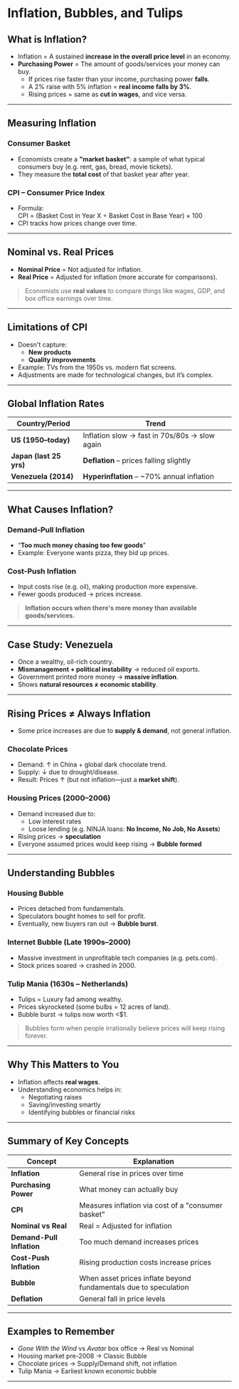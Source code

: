 # Inflation, Bubbles, and Tulips

## What is Inflation?

- Inflation = A sustained **increase in the overall price level** in an economy.
- **Purchasing Power** = The amount of goods/services your money can buy.
  - If prices rise faster than your income, purchasing power **falls**.
  - A 2% raise with 5% inflation = **real income falls by 3%**.
  - Rising prices = same as **cut in wages**, and vice versa.

---

## Measuring Inflation

### Consumer Basket
- Economists create a **"market basket"**: a sample of what typical consumers buy (e.g. rent, gas, bread, movie tickets).
- They measure the **total cost** of that basket year after year.

### CPI – Consumer Price Index
- Formula:  
  CPI = (Basket Cost in Year X ÷ Basket Cost in Base Year) × 100
- CPI tracks how prices change over time.

---

## Nominal vs. Real Prices

- **Nominal Price** = Not adjusted for inflation.
- **Real Price** = Adjusted for inflation (more accurate for comparisons).

> Economists use **real values** to compare things like wages, GDP, and box office earnings over time.

---

## Limitations of CPI

- Doesn't capture:
  - **New products**
  - **Quality improvements**
- Example: TVs from the 1950s vs. modern flat screens.
- Adjustments are made for technological changes, but it’s complex.

---

## Global Inflation Rates

| Country/Period | Trend |
|----------------|-------|
| **US (1950–today)** | Inflation slow → fast in 70s/80s → slow again |
| **Japan (last 25 yrs)** | **Deflation** – prices falling slightly |
| **Venezuela (2014)** | **Hyperinflation** – ~70% annual inflation |

---

## What Causes Inflation?

### Demand-Pull Inflation
- “**Too much money chasing too few goods**”
- Example: Everyone wants pizza, they bid up prices.

### Cost-Push Inflation
- Input costs rise (e.g. oil), making production more expensive.
- Fewer goods produced → prices increase.

> **Inflation occurs when there's more money than available goods/services.**

---

## Case Study: Venezuela

- Once a wealthy, oil-rich country.
- **Mismanagement + political instability** → reduced oil exports.
- Government printed more money → **massive inflation**.
- Shows **natural resources ≠ economic stability**.

---

## Rising Prices ≠ Always Inflation

- Some price increases are due to **supply & demand**, not general inflation.

### Chocolate Prices
- Demand: ↑ in China + global dark chocolate trend.
- Supply: ↓ due to drought/disease.
- Result: Prices ↑ (but not inflation—just a **market shift**).

### Housing Prices (2000–2006)
- Demand increased due to:
  - Low interest rates
  - Loose lending (e.g. NINJA loans: **No Income, No Job, No Assets**)
- Rising prices → **speculation**
- Everyone assumed prices would keep rising → **Bubble formed**

---

## Understanding Bubbles

### Housing Bubble
- Prices detached from fundamentals.
- Speculators bought homes to sell for profit.
- Eventually, new buyers ran out → **Bubble burst**.

### Internet Bubble (Late 1990s–2000)
- Massive investment in unprofitable tech companies (e.g. pets.com).
- Stock prices soared → crashed in 2000.

### Tulip Mania (1630s – Netherlands)
- Tulips = Luxury fad among wealthy.
- Prices skyrocketed (some bulbs = 12 acres of land).
- Bubble burst → tulips now worth <$1.

> Bubbles form when people irrationally believe prices will keep rising forever.

---

## Why This Matters to You

- Inflation affects **real wages**.
- Understanding economics helps in:
  - Negotiating raises
  - Saving/investing smartly
  - Identifying bubbles or financial risks

---

## Summary of Key Concepts

| Concept | Explanation |
|--------|-------------|
| **Inflation** | General rise in prices over time |
| **Purchasing Power** | What money can actually buy |
| **CPI** | Measures inflation via cost of a "consumer basket" |
| **Nominal vs Real** | Real = Adjusted for inflation |
| **Demand-Pull Inflation** | Too much demand increases prices |
| **Cost-Push Inflation** | Rising production costs increase prices |
| **Bubble** | When asset prices inflate beyond fundamentals due to speculation |
| **Deflation** | General fall in price levels |

---

## Examples to Remember

- *Gone With the Wind* vs *Avatar* box office → Real vs Nominal
- Housing market pre-2008 → Classic Bubble
- Chocolate prices → Supply/Demand shift, not inflation
- Tulip Mania → Earliest known economic bubble

---
